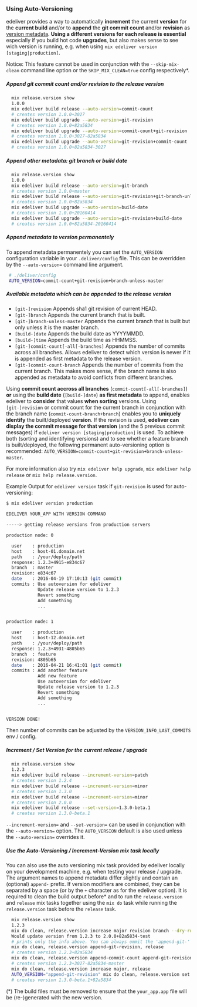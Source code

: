 ### Using Auto-Versioning

edeliver provides a way to automatically __increment__ the current __version__ for the __current build__ and/or to __append__ the __git commit count__ and/or __revision__ as [version metadata](http://semver.org/#spec-item-10).
__Using a different versions for each release is essential__ especially if you build hot code __upgrades__, but also makes sense to see wich version is running, e.g. when using `mix edeliver version [staging|production]`.

Notice: This feature cannot be used in conjunction with the `--skip-mix-clean` command line option or the `SKIP_MIX_CLEAN=true` config respectively*.


##### Append git commit count and/or revision to the release version

```sh
  mix release.version show
  1.0.0
  mix edeliver build release --auto-version=commit-count
  # creates version 1.0.0+3027
  mix edeliver build upgrade --auto-version=git-revision
  # creates version 1.0.0+82a5834
  mix edeliver build upgrade --auto-version=commit-count+git-revision
  # creates version 1.0.0+3027-82a5834
  mix edeliver build upgrade --auto-version=git-revision+commit-count
  # creates version 1.0.0+82a5834-3027
```

##### Append other metadata: git branch or build date

```sh
  mix release.version show
  1.0.0
  mix edeliver build release --auto-version=git-branch
  # creates version 1.0.0+master
  mix edeliver build release --auto-version=git-revision+git-branch-unless-master
  # creates version 1.0.0+82a5834
  mix edeliver build upgrade --auto-version=build-date
  # creates version 1.0.0+20160414
  mix edeliver build upgrade --auto-version=git-revision+build-date
  # creates version 1.0.0+82a5834-20160414
```

##### Append metadata to version permanentely

To append metadata permanentely you can set the `AUTO_VERSION` configuration variable in your `.deliver/config` file. This can be overridden by the `--auto-version=` command line argument.

```sh
 # ./deliver/config
 AUTO_VERSION=commit-count+git-revision+branch-unless-master
```

##### Available metadata which can be appended to the release version


  * `[git-]revision` Appends sha1 git revision of current HEAD.
  * `[git-]branch` Appends the current branch that is built.
  * `[git-]branch-unless-master` Appends the current branch that is built but only unless it is the master branch.
  * `[build-]date` Appends the build date as YYYYMMDD.
  * `[build-]time` Appends the build time as HHMMSS.
  * `[git-]commit-count[-all[-branches]` Appends the number of commits across all branches.
    Allows edeliver to detect which version is newer if it is appended as first metadata to
    the release version.
  * `[git-]commit-count-branch` Appends the number of commits from the current branch.
    This makes more sense, if the branch name is also appended as metadata to avoid
    conflicts from different branches.


Using __commit count accross all branches__ (`commit-count[-all[-branches]`) __or__ using the __build date__ (`[build-]date`) __as first metadata__ to append, enables edeliver to __consider__ that values __when sorting__ versions. Using `[git-]revision` or commit count for the current branch in conjunction with the branch name (`commit-count-branch+branch`) enables you to __uniquely identify__ the built/deployed __version__. If the revision is used, __edeliver can display the commit message for that version__ (and the 5 previous commit messages) if `edeliver version [staging|production]` is used. To achieve both (sorting and identifying versions) and to see whether a feature branch is built/deployed, the following permanent auto-versioning option is recommended: `AUTO_VERSION=commit-count+git-revision+branch-unless-master`.


For more information also try `mix edeliver help upgrade`, `mix edeliver help release` or `mix help release.version`.

Example Output for `edeliver version` task if `git-revision` is used for auto-versioning:

```sh
$ mix edeliver version production

EDELIVER YOUR_APP WITH VERSION COMMAND

-----> getting release versions from production servers

production node: 0

  user    : production
  host    : host-01.domain.net
  path    : /your/deploy/path
  response: 1.2.3+4915-e834c67
  branch  : master
  revision: e834c67
  date    : 2016-04-19 17:10:13 (git commit)
  commits : Use autoversion for edeliver
            Update release version to 1.2.3
            Revert something
            Add something
            ...


production node: 1

  user    : production
  host    : host-12.domain.net
  path    : /your/deploy/path
  response: 1.2.3+4931-4805b65
  branch  : feature
  revision: 4805b65
  date    : 2016-04-21 16:41:01 (git commit)
  commits : Add another feature
            Add new feature
            Use autoversion for edeliver
            Update release version to 1.2.3
            Revert something
            Add something
            ...


VERSION DONE!
```

Then number of commits can be adjusted by the `VERSION_INFO_LAST_COMMITS` env / config.

##### Increment / Set Version for the current release / upgrade

```sh
  mix release.version show
  1.2.3
  mix edeliver build release --increment-version=patch
  # creates version 1.2.4
  mix edeliver build release --increment-version=minor
  # creates version 1.3.0
  mix edeliver build release --increment-version=minor
  # creates version 2.0.0
  mix edeliver build release --set-version=1.3.0-beta.1
  # creates version 1.3.0-beta.1

```

`--increment-version=` and `--set-version=` can be used in conjunction with the `--auto-version=` option. The `AUTO_VERSION` default is also used unless the `--auto-version=` overrides it.

##### Use the Auto-Versioning / Increment-Version mix task locally

You can also use the auto versioning mix task provided by edeliver locally on your development machine, e.g. when testing your release / upgrade. The argument names to append metadata differ slightly and contain an (optional) `append-` prefix. If version modifiers are combined, they can be separated by a space (or by the `+` character as for the edeliver option).
It is required to clean the build output before* and to run the `release.version` and `release` mix tasks together using the `mix do` task while running the `release.version` task before the `release` task.

```sh
  mix release.version show
  1.2.3
  mix do clean, release.version increase major revision branch --dry-run
  Would update version from 1.2.3 to 2.0.0+82a5834-test
  # prints only the info above. You can always ommit the 'append-git-' part.
  mix do clean, release.version append-git-revision, release
  # creates version 1.2.3+82a5834
  mix do clean, release.version append-commit-count append-git-revision append-git-branch, release
  # creates version 1.2.3+3027-82a5834-master
  mix do clean, release.version increase major, release
  AUTO_VERSION="append-git-revision" mix do clean, release.version set 1.3.0-beta.1, release
  # creates version 1.3.0-beta.1+82a5834
```

(*) The build files must be removed to ensure that the `your_app.app` file will be (re-)generated with the new version.
